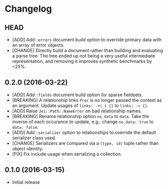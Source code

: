 # Changelog

## HEAD

* [ADD] Add `:errors` document build option to override primary data with an
  array of error objects.
* [CHANGE] Directly build a document rather than building and evaluating a
  parse tree. The tree ended up not being a very useful intermediate
  representation, and removing it improves synthetic benchmarks by ~25%.

## 0.2.0 (2016-03-22)

* [ADD] Add `:fields` document build option for sparse fieldsets.
* [BREAKING] A relationship links `Proc` is no longer passed the context as
  an argument. Update usages of `links: ->(_) {}` to `links: -> {}`.
* [ADD] Raise `Jei::Path::NameError` on bad relationship names.
* [BREAKING] Rename relationship option `no_data` to `data`. Take the
  inverse of each occurance to update, e.g., change `no_data: true` to
  `data: false`.
* [ADD] Add `:serializer` option to relationships to override the default
  serializer class used.
* [CHANGE] Serializers are compared via a `(type, id)` tuple rather than
  object identity.
* [FIX] Fix include usage when serializing a collection.

## 0.1.0 (2016-03-15)

* Initial release
